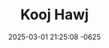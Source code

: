 ---
layout: cast
date: 2025-03-01 21:25:08 -0625
categories: actor

# Site Attributes
title: "Kooj Hawj"
permalink: "/cast/Kooj_Hawj"

# Actor/Actress Attributes
thumbnail: "/cast/Kooj Hawj.jpeg"
---